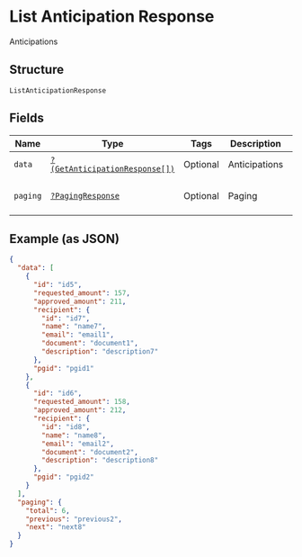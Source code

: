 
# List Anticipation Response

Anticipations

## Structure

`ListAnticipationResponse`

## Fields

| Name | Type | Tags | Description | Getter | Setter |
|  --- | --- | --- | --- | --- | --- |
| `data` | [`?(GetAnticipationResponse[])`](../../doc/models/get-anticipation-response.md) | Optional | Anticipations | getData(): ?array | setData(?array data): void |
| `paging` | [`?PagingResponse`](../../doc/models/paging-response.md) | Optional | Paging | getPaging(): ?PagingResponse | setPaging(?PagingResponse paging): void |

## Example (as JSON)

```json
{
  "data": [
    {
      "id": "id5",
      "requested_amount": 157,
      "approved_amount": 211,
      "recipient": {
        "id": "id7",
        "name": "name7",
        "email": "email1",
        "document": "document1",
        "description": "description7"
      },
      "pgid": "pgid1"
    },
    {
      "id": "id6",
      "requested_amount": 158,
      "approved_amount": 212,
      "recipient": {
        "id": "id8",
        "name": "name8",
        "email": "email2",
        "document": "document2",
        "description": "description8"
      },
      "pgid": "pgid2"
    }
  ],
  "paging": {
    "total": 6,
    "previous": "previous2",
    "next": "next8"
  }
}
```

